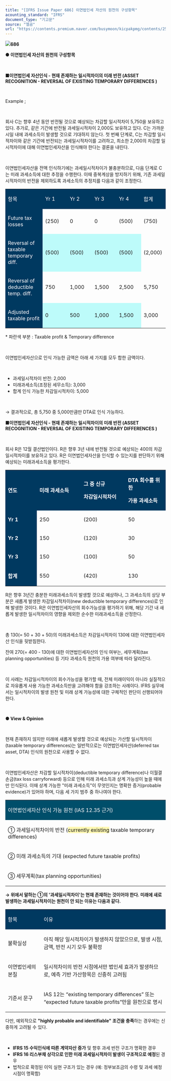 ```yaml
---
title: "[IFRS Issue Paper 686] 이연법인세 자산의 원천의 구성항목"
acounting_standard: "IFRS"
document_type: "기고문"
source: "엘곰"
url: "https://contents.premium.naver.com/busymoon/kicpakpmg/contents/250513220829641ft"
---
```

![](https://n2.news.naver.com/l.gif?type=content)**686**

**● 이연법인세 자산의 원천의 구성항목**

**​**

**■이연법인세 자산인식 - 현재 존재하는 일시적차이의 미래 반전 (ASSET RECOGNITION - REVERSAL OF EXISTING TEMPORARY DIFFERENCES )**

​

Example ;

​

회사 C는 향후 4년 동안 반전될 것으로 예상되는 차감할 일시적차이 5,750을 보유하고 있다. 추가로, 같은 기간에 반전될 과세일시적차이 2,000도 보유하고 있다. C는 가까운 시일 내에 과세소득이 발생할 것으로 기대하지 않는다. 첫 번째 단계로, C는 차감할 일시적차이와 같은 기간에 반전되는 과세일시적차이를 고려하고, 최소한 2,000의 차감할 일시적차이에 대해 이연법인세자산을 인식해야 한다는 결론을 내린다.

​

이연법인세자산을 전액 인식하기에는 과세일시적차이가 불충분하므로, 다음 단계로 C는 미래 과세소득에 대한 추정을 수행한다. 이때 중복계상을 방지하기 위해, 기존 과세일시적차이의 반전을 제외하도록 과세소득의 추정치를 다음과 같이 조정한다.

<table style=""><tbody><tr><td colspan="1" rowspan="1" style="width: 23.28%; height: 40.0px;  background-color: #003960;"><div><p style=""><span style="color:#ffffff;">항목</span></p></div></td><td colspan="1" rowspan="1" style="width: 15.34%; height: 40.0px;  background-color: #003960;"><div><p style=""><span style="color:#ffffff;">Yr 1</span></p></div></td><td colspan="1" rowspan="1" style="width: 15.34%; height: 40.0px;  background-color: #003960;"><div><p style=""><span style="color:#ffffff;">Yr 2</span></p></div></td><td colspan="1" rowspan="1" style="width: 15.34%; height: 40.0px;  background-color: #003960;"><div><p style=""><span style="color:#ffffff;">Yr 3</span></p></div></td><td colspan="1" rowspan="1" style="width: 15.34%; height: 40.0px;  background-color: #003960;"><div><p style=""><span style="color:#ffffff;">Yr 4</span></p></div></td><td colspan="1" rowspan="1" style="width: 15.34%; height: 40.0px;  background-color: #003960;"><div><p style=""><span style="color:#ffffff;">합계</span></p></div></td></tr><tr><td colspan="1" rowspan="1" style="width: 23.28%; height: 40.0px;  background-color: #003960;"><div><p style=""><span style="color:#ffffff;">Future tax losses</span></p></div></td><td colspan="1" rowspan="1" style="width: 15.34%; height: 40.0px;  "><div><p style=""><span style="">(250)</span></p></div></td><td colspan="1" rowspan="1" style="width: 15.34%; height: 40.0px;  "><div><p style=""><span style="">0</span></p></div></td><td colspan="1" rowspan="1" style="width: 15.34%; height: 40.0px;  "><div><p style=""><span style="">0</span></p></div></td><td colspan="1" rowspan="1" style="width: 15.34%; height: 40.0px;  "><div><p style=""><span style="">(500)</span></p></div></td><td colspan="1" rowspan="1" style="width: 15.34%; height: 40.0px;  "><div><p style=""><span style="">(750)</span></p></div></td></tr><tr><td colspan="1" rowspan="1" style="width: 23.28%; height: 40.0px;  background-color: #003960;"><div><p style=""><span style="color:#ffffff;">Reversal of taxable temporary diff.</span></p></div></td><td colspan="1" rowspan="1" style="width: 15.34%; height: 40.0px;  background-color: #bdfbfa;"><div><p style=""><span style="">(500)</span></p></div></td><td colspan="1" rowspan="1" style="width: 15.34%; height: 40.0px;  background-color: #bdfbfa;"><div><p style=""><span style="">(500)</span></p></div></td><td colspan="1" rowspan="1" style="width: 15.34%; height: 40.0px;  background-color: #bdfbfa;"><div><p style=""><span style="">(500)</span></p></div></td><td colspan="1" rowspan="1" style="width: 15.34%; height: 40.0px;  background-color: #bdfbfa;"><div><p style=""><span style="">(500)</span></p></div></td><td colspan="1" rowspan="1" style="width: 15.34%; height: 40.0px;  "><div><p style=""><span style="">(2,000)</span></p></div></td></tr><tr><td colspan="1" rowspan="1" style="width: 23.28%; height: 40.0px;  background-color: #003960;"><div><p style=""><span style="color:#ffffff;">Reversal of deductible temp. diff.</span></p></div></td><td colspan="1" rowspan="1" style="width: 15.34%; height: 40.0px;  "><div><p style=""><span style="">750</span></p></div></td><td colspan="1" rowspan="1" style="width: 15.34%; height: 40.0px;  "><div><p style=""><span style="">1,000</span></p></div></td><td colspan="1" rowspan="1" style="width: 15.34%; height: 40.0px;  "><div><p style=""><span style="">1,500</span></p></div></td><td colspan="1" rowspan="1" style="width: 15.34%; height: 40.0px;  "><div><p style=""><span style="">2,500</span></p></div></td><td colspan="1" rowspan="1" style="width: 15.34%; height: 40.0px;  "><div><p style=""><span style="">5,750</span></p></div></td></tr><tr><td colspan="1" rowspan="1" style="width: 23.28%; height: 40.0px;  background-color: #003960;"><div><p style=""><span style="color:#ffffff;">Adjusted taxable profit</span></p></div></td><td colspan="1" rowspan="1" style="width: 15.34%; height: 40.0px;  background-color: #bdfbfa;"><div><p style=""><span style="">0</span></p></div></td><td colspan="1" rowspan="1" style="width: 15.34%; height: 40.0px;  background-color: #bdfbfa;"><div><p style=""><span style="">500</span></p></div></td><td colspan="1" rowspan="1" style="width: 15.34%; height: 40.0px;  background-color: #bdfbfa;"><div><p style=""><span style="">1,000</span></p></div></td><td colspan="1" rowspan="1" style="width: 15.34%; height: 40.0px;  background-color: #bdfbfa;"><div><p style=""><span style="">1,500</span></p></div></td><td colspan="1" rowspan="1" style="width: 15.34%; height: 40.0px;  "><div><p style=""><span style="">3,000</span></p></div></td></tr></tbody></table>

\* 파란색 부분 : Taxable profit & Temporary difference

​

이연법인세자산으로 인식 가능한 금액은 아래 세 가지를 모두 합한 금액이다.

​

- 과세일시적차이 반전: 2,000
- 미래과세소득(조정된 세무소득): 3,000
- 합계 인식 가능한 차감일시적차이: 5,000

​

→ 결과적으로, 총 5,750 중 5,000만큼만 DTA로 인식 가능하다.

**■이연법인세 자산인식 - 현재 존재하는 일시적차이의 미래 반전 (ASSET RECOGNITION - REVERSAL OF EXISTING TEMPORARY DIFFERENCES )**

**​**

회사 R은 12월 결산법인이다. R은 향후 3년 내에 반전될 것으로 예상되는 400의 차감일시적차이를 보유하고 있다. R은 이연법인세자산을 인식할 수 있는지를 판단하기 위해 예상되는 미래과세소득을 평가한다.

<table style=""><tbody><tr><td colspan="1" rowspan="1" style="width: 19.71%; height: 40.0px;  background-color: #003960;"><div><p style=""><span style="color:#ffffff;"><b>연도</b></span></p></div></td><td colspan="1" rowspan="1" style="width: 27.5%; height: 40.0px;  background-color: #003960;"><div><p style=""><span style="color:#ffffff;"><b>미래 과세소득</b></span></p></div></td><td colspan="1" rowspan="1" style="width: 27.79%; height: 40.0px;  background-color: #003960;"><div><p style=""><span style="color:#ffffff;"><b>그 중 신규</b></span></p></div><div><p style=""><span style="color:#ffffff;"><b>차감일시적차이</b></span></p></div></td><td colspan="1" rowspan="1" style="width: 25.0%; height: 40.0px;  background-color: #003960;"><div><p style=""><span style="color:#ffffff;"><b>DTA 회수를 위한</b></span></p></div><div><p style=""><span style="color:#ffffff;"><b>가용 과세소득</b></span></p></div></td></tr><tr><td colspan="1" rowspan="1" style="width: 19.71%; height: 40.0px;  background-color: #003960;"><div><p style=""><span style="color:#ffffff;"><b>Yr 1</b></span></p></div></td><td colspan="1" rowspan="1" style="width: 27.5%; height: 40.0px;  "><div><p style=""><span style="">250</span></p></div></td><td colspan="1" rowspan="1" style="width: 27.79%; height: 40.0px;  "><div><p style=""><span style="">(200)</span></p></div></td><td colspan="1" rowspan="1" style="width: 25.0%; height: 40.0px;  "><div><p style=""><span style="">50</span></p></div></td></tr><tr><td colspan="1" rowspan="1" style="width: 19.71%; height: 40.0px;  background-color: #003960;"><div><p style=""><span style="color:#ffffff;"><b>Yr 2</b></span></p></div></td><td colspan="1" rowspan="1" style="width: 27.5%; height: 40.0px;  "><div><p style=""><span style="">150</span></p></div></td><td colspan="1" rowspan="1" style="width: 27.79%; height: 40.0px;  "><div><p style=""><span style="">(120)</span></p></div></td><td colspan="1" rowspan="1" style="width: 25.0%; height: 40.0px;  "><div><p style=""><span style="">30</span></p></div></td></tr><tr><td colspan="1" rowspan="1" style="width: 19.71%; height: 40.0px;  background-color: #003960;"><div><p style=""><span style="color:#ffffff;"><b>Yr 3</b></span></p></div></td><td colspan="1" rowspan="1" style="width: 27.5%; height: 40.0px;  "><div><p style=""><span style="">150</span></p></div></td><td colspan="1" rowspan="1" style="width: 27.79%; height: 40.0px;  "><div><p style=""><span style="">(100)</span></p></div></td><td colspan="1" rowspan="1" style="width: 25.0%; height: 40.0px;  "><div><p style=""><span style="">50</span></p></div></td></tr><tr><td colspan="1" rowspan="1" style="width: 19.71%; height: 40.0px;  background-color: #003960;"><div><p style=""><span style="color:#ffffff;"><b>합계</b></span></p></div></td><td colspan="1" rowspan="1" style="width: 27.5%; height: 40.0px;  "><div><p style=""><span style="">550</span></p></div></td><td colspan="1" rowspan="1" style="width: 27.79%; height: 40.0px;  "><div><p style=""><span style="">(420)</span></p></div></td><td colspan="1" rowspan="1" style="width: 25.0%; height: 40.0px;  "><div><p style=""><span style="">130</span></p></div></td></tr></tbody></table>

R은 향후 3년간 충분한 미래과세소득이 발생할 것으로 예상하나, 그 과세소득의 상당 부분은 새롭게 발생한 차감일시적차이(new deductible temporary differences)로 인해 발생한 것이다. R은 이연법인세자산의 회수가능성을 평가하기 위해, 해당 기간 내 새롭게 발생한 일시적차이의 영향을 제외한 순수한 미래과세소득을 산정한다.

​

총 130(= 50 + 30 + 50)의 미래과세소득은 차감일시적차이 130에 대한 이연법인세자산 인식을 뒷받침한다.

잔여 270(= 400 - 130)에 대한 이연법인세자산의 인식 여부는, 세무계획(tax planning opportunities) 등 기타 과세소득 원천의 가용 여부에 따라 달라진다.

​

이 사례는 차감일시적차이의 회수가능성을 평가할 때, 전체 미래이익이 아니라 실질적으로 자유롭게 사용 가능한 과세소득만을 고려해야 함을 강조하는 사례이다. IFRS 실무에서는 일시적차이의 발생 원천 및 미래 상계 가능성에 대한 구체적인 판단이 선행되어야 한다.

​

**● View & Opinion**

**​**

현재 존재하지 않지만 미래에 새롭게 발생할 것으로 예상되는 가산할 일시적차이(taxable temporary differences)는 일반적으로는 이연법인세자산(deferred tax asset, DTA) 인식의 원천으로 사용할 수 없다.

​

이연법인세자산은 차감할 일시적차이(deductible temporary difference)나 이월결손금(tax loss carryforward) 등으로 인해 미래 과세소득과 상계 가능성이 높을 때에만 인식된다. 이때 상계 가능한 "미래 과세소득"이 무엇인지는 명확한 증거(probable evidence)가 있어야 하며, 다음 세 가지 범주 중 하나여야 한다.

<table style=""><tbody><tr><td colspan="1" rowspan="1" style="width: 100.0%; height: 40.0px;  background-color: #004e6a;"><div><p style=""><span style="color:#ffffff;">이연법인세자산 인식 가능 원천 (IAS 12.35 근거)</span></p></div></td></tr><tr><td colspan="1" rowspan="1" style="width: 100.0%; height: 40.0px;  "><div><p style=""><span style="">① 과세일시적차이의 반전 (</span><span style="background-color:#fff8b2;">currently existing</span><span style=""> taxable temporary differences)</span></p></div></td></tr><tr><td colspan="1" rowspan="1" style="width: 100.0%; height: 40.0px;  "><div><p style=""><span style="">② 미래 과세소득의 기대 (expected future taxable profits)</span></p></div></td></tr><tr><td colspan="1" rowspan="1" style="width: 100.0%; height: 40.0px;  "><div><p style=""><span style="">③ 세무계획(tax planning opportunities)</span></p></div></td></tr></tbody></table>

**→ 위에서 말하는 ①의 '과세일시적차이'는 현재 존재하는 것이어야 한다. 미래에 새로 발생하는 과세일시적차이는 원천이 안 되는 이유는 다음과 같다.**

<table style=""><tbody><tr><td colspan="1" rowspan="1" style="width: 22.36%; height: 40.0px;  background-color: #003960;"><div><p style=""><span style="color:#ffffff;">항목</span></p></div></td><td colspan="1" rowspan="1" style="width: 77.64%; height: 40.0px;  background-color: #003960;"><div><p style=""><span style="color:#ffffff;">이유</span></p></div></td></tr><tr><td colspan="1" rowspan="1" style="width: 22.36%; height: 40.0px;  "><div><p style=""><span style="">불확실성</span></p></div></td><td colspan="1" rowspan="1" style="width: 77.64%; height: 40.0px;  "><div><p style=""><span style="">아직 해당 일시적차이가 발생하지 않았으므로, </span><span style="">발생 시점, 금액, 반전 시기 모두 불확정</span></p></div></td></tr><tr><td colspan="1" rowspan="1" style="width: 22.36%; height: 40.0px;  "><div><p style=""><span style="">이연법인세의 본질</span></p></div></td><td colspan="1" rowspan="1" style="width: 77.64%; height: 40.0px;  "><div><p style=""><span style="">일시적차이의 반전 시점에서만 법인세 효과가 발생하므로, </span><span style="">예측 기반 가산항목은 신중히 고려됨</span></p></div></td></tr><tr><td colspan="1" rowspan="1" style="width: 22.36%; height: 40.0px;  "><div><p style=""><span style="">기준서 문구</span></p></div></td><td colspan="1" rowspan="1" style="width: 77.64%; height: 40.0px;  "><div><p style=""><span style="">IAS 12는 “existing temporary differences” 또는 “expected future taxable profits”만을 원천으로 명시</span></p></div></td></tr></tbody></table>

다만, 예외적으로 **"highly probable and identifiable" 조건을 충족**하는 경우에는 신중하게 고려될 수 있다.

​

- **IFRS 15 수익인식에 따른 계약자산 증가** 및 향후 과세 반전 구조가 명확한 경우
- **IFRS 16 리스부채 상각으로 인한 미래 과세일시적차이 발생이 구조적으로 예정**된 경우
- 법적으로 확정된 이익 실현 구조가 있는 경우 (예: 정부보조금의 수령 및 과세 예정 시점이 명확함)

​